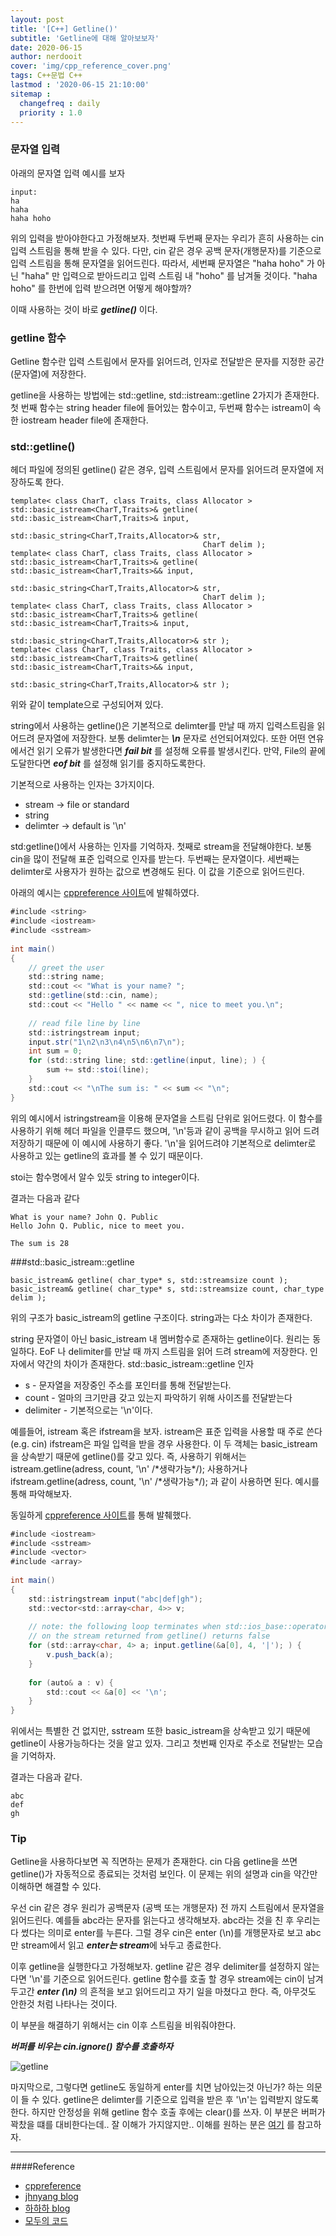 ```yaml
---
layout: post
title: '[C++] Getline()'
subtitle: 'Getline에 대해 알아보보자'
date: 2020-06-15
author: nerdooit
cover: 'img/cpp_reference_cover.png'
tags: C++문법 C++
lastmod : '2020-06-15 21:10:00'
sitemap :
  changefreq : daily
  priority : 1.0
---
```

### 문자열 입력
아래의 문자열 입력 예시를 보자

```
input:
ha
haha
haha hoho
```

위의 입력을 받아야한다고 가정해보자. 첫번째 두번째 문자는 우리가 흔히 사용하는
cin 입력 스트림을 통해 받을 수 있다. 다만, cin 같은 경우 공백 문자(개행문자)를
기준으로 입력 스트림을 통해 문자열을 읽어드린다. 따라서, 세번째 문자열은 "haha
hoho" 가 아닌 "haha" 만 입력으로 받아드리고 입력 스트림 내 "hoho" 를 남겨둘
것이다. "haha hoho" 를 한번에 입력 받으려면 어떻게 해야할까?

이때 사용하는 것이 바로 ***getline()*** 이다.

### getline 함수
Getline 함수란 입력 스트림에서 문자를 읽어드려, 인자로 전달받은 문자를 지정한
공간(문자열)에 저장한다. 

getline을 사용하는 방법에는 std::getline, std::istream::getline 2가지가 존재한다. 첫 번째 함수는 string header file에 들어있는 함수이고, 두번째 함수는 istream이 속한 iostream header file에 존재한다.

### std::getline()
<string> 헤더 파일에 정의된 getline() 같은 경우, 입력 스트림에서 문자를 읽어드려
문자열에 저장하도록 한다.

```
template< class CharT, class Traits, class Allocator >
std::basic_istream<CharT,Traits>& getline( std::basic_istream<CharT,Traits>& input,
                                           std::basic_string<CharT,Traits,Allocator>& str,
                                           CharT delim );
template< class CharT, class Traits, class Allocator >
std::basic_istream<CharT,Traits>& getline( std::basic_istream<CharT,Traits>&& input,
                                           std::basic_string<CharT,Traits,Allocator>& str,
                                           CharT delim );
template< class CharT, class Traits, class Allocator >
std::basic_istream<CharT,Traits>& getline( std::basic_istream<CharT,Traits>& input,
                                           std::basic_string<CharT,Traits,Allocator>& str );
template< class CharT, class Traits, class Allocator >
std::basic_istream<CharT,Traits>& getline( std::basic_istream<CharT,Traits>&& input,
                                           std::basic_string<CharT,Traits,Allocator>& str );
```

위와 같이 template으로 구성되어져 있다.

string에서 사용하는 getline()은 기본적으로 delimter를 만날 때 까지 입력스트림을 읽어드려 문자열에 저장한다. 보통 delimter는 ***\n*** 문자로 선언되어져있다. 또한 어떤 연유에서건 읽기 오류가 발생한다면 ***fail bit*** 를 설정해 오류를
발생시킨다. 만약, File의 끝에 도달한다면 ***eof bit*** 를 설정해 읽기를 중지하도록한다.

기본적으로 사용하는 인자는 3가지이다.
- stream -> file or standard
- string
- delimter -> default is '\n'

std:getline()에서 사용하는 인자를 기억하자. 첫째로 stream을 전달해야한다. 보통
cin을 많이 전달해 표준 입력으로 인자를 받는다. 두번째는 문자열이다. 세번째는
delimter로 사용자가 원하는 값으로 변경해도 된다. 이 값을 기준으로 읽어드린다.

아래의 예시는 [cppreference 사이트](https://en.cppreference.com/w/cpp/string/basic_string/getline)에 발췌하였다.
```java
#include <string>
#include <iostream>
#include <sstream>
 
int main()
{
    // greet the user
    std::string name;
    std::cout << "What is your name? ";
    std::getline(std::cin, name);
    std::cout << "Hello " << name << ", nice to meet you.\n";
 
    // read file line by line
    std::istringstream input;
    input.str("1\n2\n3\n4\n5\n6\n7\n");
    int sum = 0;
    for (std::string line; std::getline(input, line); ) {
        sum += std::stoi(line);
    }
    std::cout << "\nThe sum is: " << sum << "\n";
}
```

위의 예시에서 istringstream을 이용해 문자열을 스트림 단위로 읽어드렸다. 이
함수를 사용하기 위해 <sstream> 헤더 파일을 인클루드 했으며, '\n'등과 같이 공백을
무시하고 읽어 드려 저장하기 때문에 이 예시에 사용하기 좋다. '\n'을 읽어드려야
기본적으로 delimter로 사용하고 있는 getline의 효과를 볼 수 있기 때문이다.

stoi는 함수명에서 알수 있듯 string to integer이다.

결과는 다음과 같다

```
What is your name? John Q. Public
Hello John Q. Public, nice to meet you.

The sum is 28
```

###std::basic_istream::getline

```
basic_istream& getline( char_type* s, std::streamsize count );
basic_istream& getline( char_type* s, std::streamsize count, char_type delim );
```

위의 구조가 basic_istream의 getline 구조이다. string과는 다소 차이가 존재한다.

string 문자열이 아닌 basic_istream 내 멤버함수로 존재하는 getline이다. 원리는
동일하다. EoF 나 delimiter를 만날 때 까지 스트림을 읽어 드려 stream에 저장한다.
인자에서 약간의 차이가 존재한다.
std::basic_istream::getline 인자
- s - 문자열을 저장중인 주소를 포인터를 통해 전달받는다.
- count - 얼마의 크기만큼 갖고 있는지 파악하기 위해 사이즈를 전달받는다
- delimiter - 기본적으로는 '\n'이다.

예를들어, istream 혹은 ifstream을 보자. istream은 표준 입력을 사용할 때
주로 쓴다 (e.g. cin) ifstream은 파일 입력을 받을 경우 사용한다. 이 두 객체는
basic_istream을 상속받기 때문에 getline()를 갖고 있다. 즉, 사용하기 위해서는
istream.getline(adress, count, '\n' /\*생략가능\*/); 사용하거나 
ifstream.getline(adress, count, '\n' /\*생략가능\*/); 과 같이 사용하면 된다.
예시를 통해 파악해보자.

동일하게 [cppreference 사이트](https://en.cppreference.com/w/cpp/io/basic_istream/getline)를 통해 발췌했다.

```java
#include <iostream>
#include <sstream>
#include <vector>
#include <array>
 
int main()
{
    std::istringstream input("abc|def|gh");
    std::vector<std::array<char, 4>> v;
 
    // note: the following loop terminates when std::ios_base::operator bool()
    // on the stream returned from getline() returns false
    for (std::array<char, 4> a; input.getline(&a[0], 4, '|'); ) {
        v.push_back(a);
    }
 
    for (auto& a : v) {
        std::cout << &a[0] << '\n';
    }
}
```

위에서는 특별한 건 없지만, sstream 또한 basic_istream을 상속받고 있기 때문에
getline이 사용가능하다는 것을 알고 있자. 그리고 첫번째 인자로 주소로 전달받는 모습을 기억하자.

결과는 다음과 같다.

```
abc
def
gh
```

### Tip
Getline을 사용하다보면 꼭 직면하는 문제가 존재한다. cin 다음 getline을 쓰면
getline()가 자동적으로 종료되는 것처럼 보인다. 이 문제는 위의 설명과 cin을
약간만 이해하면 해결할 수 있다.

우선 cin 같은 경우 원리가 공백문자 (공백 또는 개행문자) 전 까지 스트림에서
문자열을 읽어드린다. 예를들 abc라는 문자를 읽는다고 생각해보자. abc라는 것을
친 후 우리는 다 썼다는 의미로 enter를 누른다. 그럴 경우 cin은 enter (\n)를
개행문자로 보고 abc만 stream에서 읽고 ***enter는 stream***에 놔두고 종료한다.

이후 getline을 실행한다고 가정해보자. getline 같은 경우 delimiter를 설정하지
않는다면 '\n'를 기준으로 읽어드린다. getline 함수를 호출 할 경우 stream에는
cin이 남겨두고간 ***enter (\n)*** 의 흔적을 보고 읽어드리고 자기 일을 마쳤다고
한다. 즉, 아무것도 안한것 처럼 나타나는 것이다.

이 부분을 해결하기 위해서는 cin 이후 스트림을 비워줘야한다.

***버퍼를 비우는 cin.ignore() 함수를 호출하자***

![getline](/img/getline.png)

마지막으로, 그렇다면 getline도 동일하게 enter를 치면 남아있는것 아닌가? 하는
의문이 들 수 있다. getline은 delimter를 기준으로 입력을 받은 후 '\n'는 입력받지
않도록 한다. 하지만 안정성을 위해 getline 함수 호출 후에는 clear()를 쓰자. 이
부분은 버퍼가 꽉찼을 떄를 대비한다는데.. 잘 이해가 가지않지만.. 이해를 원하는
분은 [여기](https://neodelicious.tistory.com/60) 를
참고하자.

---

####Reference
- [cppreference](https://en.cppreference.com/w/cpp/io/basic_istream/getline)
- [jhnyang blog](https://jhnyang.tistory.com/107)
- [하하하 blog](https://m.blog.naver.com/PostView.nhn?blogId=ekthatkxkd&logNo=221098511549&proxyReferer=https:%2F%2Fwww.google.com%2F)
- [모두의 코드](https://modoocode.com/236)

